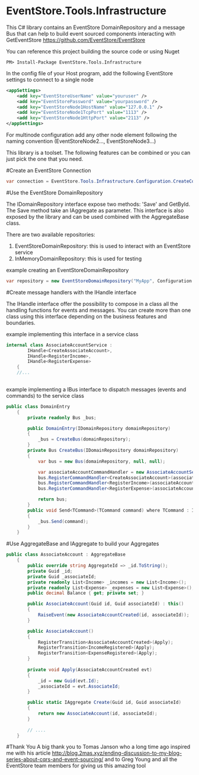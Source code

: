 # EventStore.Tools.Infrastructure
This C# library contains an EventStore DomainRepository and a message Bus that can help to build event sourced components interacting with GetEventStore https://github.com/EventStore/EventStore 
  
You can reference this project building the source code or using Nuget  
```
PM> Install-Package EventStore.Tools.Infrastructure  
```

In the config file of your Host program, add the following EventStore settings to connect to a single node  
```xml 
<appSettings>  
    <add key="EventStoreUserName" value="youruser" />  
    <add key="EventStorePassword" value="yourpassword" />  
    <add key="EventStoreNode1HostName" value="127.0.0.1" />  
    <add key="EventStoreNode1TcpPort" value="1113" />  
    <add key="EventStoreNode1HttpPort" value="2113" />  
</appSettings>  
```
For multinode configuration add any other node element following the naming convention (EventStoreNode2..., EventStoreNode3...)  

This library is a toolset. The following features can be combined or you can just pick the one that you need.

#Create an EventStore Connection

```c#
var connection = EventStore.Tools.Infrastructure.Configuration.CreateConnection("MyAdapterConnection");
```

#Use the EventStore DomainRepository

The IDomainRepository interface expose two methods: 'Save' and GetById. The Save method take an IAggregate as parameter. This interface is also exposed by the library and can be used combined with the AggregateBase class.  
  
There are two available repositories:  
1) EventStoreDomainRepository: this is used to interact with an EventStore service  
2) InMemoryDomainRepository: this is used for testing  
  
example creating an EventStoreDomainRepository
```c#
var repository = new EventStoreDomainRepository("MyApp", Configuration.CreateConnection("MyAdapterConnection"));
```

#Create message handlers with the IHandle interface  
  
  The IHandle interface offer the possibility to compose in a class all the handling functions for events and messages. You can create more than one class using this interface depending on the business features and boundaries.  
  
example implementing this interface in a service class  
```c#
internal class AssociateAccountService : 
        IHandle<CreateAssociateAccount>, 
        IHandle<RegisterIncome>,
        IHandle<RegisterExpense>
    { 
    //...
    
```

example implementing a IBus interface to dispatch messages (events and commands) to the service class  
```c# 
public class DomainEntry
    {
        private readonly Bus _bus;

        public DomainEntry(IDomainRepository domainRepository)
        {
            _bus = CreateBus(domainRepository);
        }
        private Bus CreateBus(IDomainRepository domainRepository)
        {
            var bus = new Bus(domainRepository, null, null);

            var associateAccountCommandHandler = new AssociateAccountService(domainRepository);
            bus.RegisterCommandHandler<CreateAssociateAccount>(associateAccountCommandHandler);
            bus.RegisterCommandHandler<RegisterIncome>(associateAccountCommandHandler);
            bus.RegisterCommandHandler<RegisterExpense>(associateAccountCommandHandler);

            return bus;
        }
        public void Send<TCommand>(TCommand command) where TCommand : ICommand
        {
            _bus.Send(command);
        }
    }
```

#Use AggregateBase and IAggregate to build your Aggregates  

```c#
public class AssociateAccount : AggregateBase
    {
        public override string AggregateId => _id.ToString();
        private Guid _id;
        private Guid _associateId;
        private readonly List<Income> _incomes = new List<Income>();
        private readonly List<Expense> _expenses = new List<Expense>();
        public decimal Balance { get; private set; }

        public AssociateAccount(Guid id, Guid associateId) : this()
        {
            RaiseEvent(new AssociateAccountCreated(id, associateId));
        }

        public AssociateAccount()
        {
            RegisterTransition<AssociateAccountCreated>(Apply);
            RegisterTransition<IncomeRegistered>(Apply);
            RegisterTransition<ExpenseRegistered>(Apply);
        }
        
        private void Apply(AssociateAccountCreated evt)
        {
            _id = new Guid(evt.Id);
            _associateId = evt.AssociateId;
        }

        public static IAggregate Create(Guid id, Guid associateId)
        {
            return new AssociateAccount(id, associateId);
        }
        
        // ....
    }
```

#Thank You
A big thank you to Tomas Janson who a long time ago inspired me with his article http://blog.2mas.xyz/ending-discussion-to-my-blog-series-about-cqrs-and-event-sourcing/ and to Greg Young and all the EventStore team members for giving us this amazing tool
